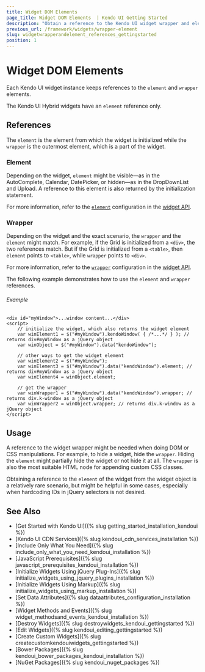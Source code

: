 ```yaml
---
title: Widget DOM Elements
page_title: Widget DOM Elements  | Kendo UI Getting Started
description: "Obtain a reference to the Kendo UI widget wrapper and element."
previous_url: /framework/widgets/wrapper-element
slug: widgetwrapperandelement_references_gettingstarted
position: 1
---
```


# Widget DOM Elements

Each Kendo UI widget instance keeps references to the `element` and `wrapper` elements.

The Kendo UI Hybrid widgets have an `element` reference only.

## References

The `element` is the element from which the widget is initialized while the `wrapper` is the outermost element, which is a part of the widget.

### Element

Depending on the widget, `element` might be visible&mdash;as in the AutoComplete, Calendar, DatePicker, or hidden&mdash;as in the DropDownList and Upload. A reference to this element is also returned by the initialization statement.

For more information, refer to the [`element`](/api/javascript/ui/widget#fields-element) configuration in the [widget API](/api/javascript/ui/widget).

### Wrapper

Depending on the widget and the exact scenario, the `wrapper` and the `element` might match. For example, if the Grid is initialized from a `<div>`, the two references match. But if the Grid is initialized from a `<table>`, then `element` points to `<table>`, while `wrapper` points to `<div>`.

For more information, refer to the [`wrapper`](/api/javascript/ui/widget#fields-wrapper) configuration in the [widget API](/api/javascript/ui/widget).

The following example demonstrates how to use the `element` and `wrapper` references.

###### Example

    <div id="myWindow">...window content...</div>
    <script>
        // initialize the widget, which also returns the widget element
        var winElement1 = $("#myWindow").kendoWindow( { /*...*/ } ); // returns div#myWindow as a jQuery object
        var winObject = $("#myWindow").data("kendoWindow");

        // other ways to get the widget element
        var winElement2 = $("#myWindow");
        var winElement3 = $("#myWindow").data("kendoWindow").element; // returns div#myWindow as a jQuery object
        var winElement4 = winObject.element;

        // get the wrapper
        var winWrapper1 = $("#myWindow").data("kendoWindow").wrapper; // returns div.k-window as a jQuery object
        var winWrapper2 = winObject.wrapper; // returns div.k-window as a jQuery object
    </script>

## Usage

A reference to the widget wrapper might be needed when doing DOM or CSS manipulations. For example, to hide a widget, hide the `wrapper`. Hiding the `element` might partially hide the widget or not hide it at all. The `wrapper` is also the most suitable HTML node for appending custom CSS classes.

Obtaining a reference to the `element` of the widget from the widget object is a relatively rare scenario, but might be helpful in some cases, especially when hardcoding IDs in jQuery selectors is not desired.

## See Also

* [Get Started with Kendo UI]({% slug getting_started_installation_kendoui %})
* [Kendo UI CDN Services]({% slug kendoui_cdn_services_installation %})
* [Include Only What You Need]({% slug include_only_what_you_need_kendoui_installation %})
* [JavaScript Prerequisites]({% slug javascript_prerequisites_kendoui_installation %})
* [Initialize Widgets Using jQuery Plug-Ins]({% slug initialize_widgets_using_jquery_plugins_installation %})
* [Initialize Widgets Using Markup]({% slug initialize_widgets_using_markup_installation %})
* [Set Data Attributes]({% slug dataattributes_configuration_installation %})
* [Widget Methods and Events]({% slug widget_methodsand_events_kendoui_installation %})
* [Destroy Widgets]({% slug destroywidgets_kendoui_gettingstarted %})
* [Edit Widgets]({% slug kendoui_editing_gettingstarted %})
* [Create Custom Widgets]({% slug createcustomkendouiwidgets_gettingstarted %})
* [Bower Packages]({% slug kendoui_bower_packages_kendoui_installation %})
* [NuGet Packages]({% slug kendoui_nuget_packages %})
